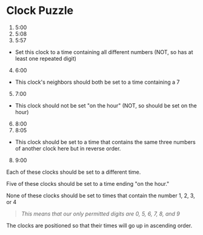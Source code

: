 # Clock Puzzle

1. 5:00
2. 5:08
3. 5:57
  - Set this clock to a time containing all different numbers (NOT, so has at least one repeated digit)
4. 6:00
  - This clock's neighbors should both be set to a time containing a 7
5. 7:00
  - This clock should not be set "on the hour" (NOT, so should be set on the hour)
6. 8:00
7. 8:05
  - This clock should be set to a time that contains the same three numbers of another clock here but in reverse order.
8. 9:00

Each of these clocks should be set to a different time.

Five of these clocks should be set to a time ending "on the hour."

None of these clocks should be set to times that contain the number 1, 2, 3, or 4

> _This means that our only permitted digits are 0, 5, 6, 7, 8, and 9_

The clocks are positioned so that their times will go up in ascending order.
